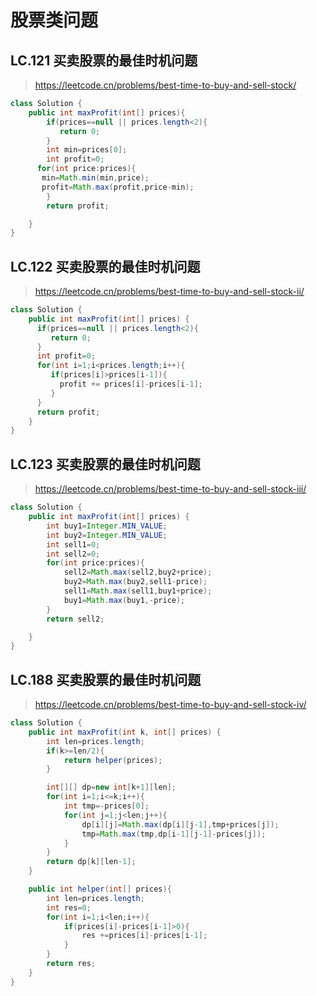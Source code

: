 # 股票类问题
## LC.121 买卖股票的最佳时机问题
> https://leetcode.cn/problems/best-time-to-buy-and-sell-stock/
```java
class Solution {
    public int maxProfit(int[] prices){
        if(prices==null || prices.length<2){
           return 0;
        }
        int min=prices[0];
        int profit=0;
      for(int price:prices){
       min=Math.min(min,price);
       profit=Math.max(profit,price-min);
        }
        return profit;

    }
}
```
## LC.122 买卖股票的最佳时机问题
> https://leetcode.cn/problems/best-time-to-buy-and-sell-stock-ii/
```java
class Solution {
    public int maxProfit(int[] prices) {
      if(prices==null || prices.length<2){
         return 0;
      }
      int profit=0;
      for(int i=1;i<prices.length;i++){
         if(prices[i]>prices[i-1]){
           profit += prices[i]-prices[i-1];
         }
      }
      return profit;
    }
}
```
## LC.123 买卖股票的最佳时机问题
> https://leetcode.cn/problems/best-time-to-buy-and-sell-stock-iii/
```java
class Solution {
    public int maxProfit(int[] prices) {
        int buy1=Integer.MIN_VALUE;
        int buy2=Integer.MIN_VALUE;
        int sell1=0;
        int sell2=0;
        for(int price:prices){
            sell2=Math.max(sell2,buy2+price);
            buy2=Math.max(buy2,sell1-price);
            sell1=Math.max(sell1,buy1+price);
            buy1=Math.max(buy1,-price);
        }
        return sell2;

    }
}
```
## LC.188 买卖股票的最佳时机问题
> https://leetcode.cn/problems/best-time-to-buy-and-sell-stock-iv/
```java
class Solution {
    public int maxProfit(int k, int[] prices) {
        int len=prices.length;
        if(k>=len/2){
            return helper(prices);
        }

        int[][] dp=new int[k+1][len];
        for(int i=1;i<=k;i++){
            int tmp=-prices[0];
            for(int j=1;j<len;j++){
                dp[i][j]=Math.max(dp[i][j-1],tmp+prices[j]);
                tmp=Math.max(tmp,dp[i-1][j-1]-prices[j]);
            }
        }
        return dp[k][len-1];
    }

    public int helper(int[] prices){
        int len=prices.length;
        int res=0;
        for(int i=1;i<len;i++){
            if(prices[i]-prices[i-1]>0){
                res +=prices[i]-prices[i-1];
            }
        }
        return res;
    }
}
```
